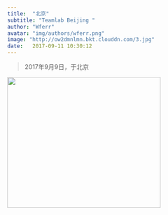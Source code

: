```yaml
---
title:  "北京"
subtitle: "Teamlab Beijing "
author: "Wferr"
avatar: "img/authors/wferr.png"
image: "http://ow2dmnlmn.bkt.clouddn.com/3.jpg"
date:   2017-09-11 10:30:12
---
```


<blockquote class="blockquote-center">2017年9月9日，于北京</blockquote>

<img width="350" height="300" src="http://ow2dmnlmn.bkt.clouddn.com/8.jpg"/>